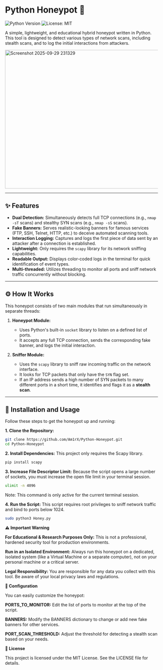 # Python Honeypot 🍯

![Python Version](https://img.shields.io/badge/python-3.8%2B-blue)
![License: MIT](https://img.shields.io/badge/License-MIT-yellow.svg)

A simple, lightweight, and educational hybrid honeypot written in Python. This tool is designed to detect various types of network scans, including stealth scans, and to log the initial interactions from attackers.

<img width="737" height="457" alt="Screenshot 2025-09-29 231329" src="https://github.com/user-attachments/assets/36300ba3-2818-45f1-a287-ee2cd12c9907" />


---

## ✨ Features

- **Dual Detection:** Simultaneously detects full TCP connections (e.g., `nmap -sT` scans) and stealthy SYN scans (e.g., `nmap -sS` scans).
- **Fake Banners:** Serves realistic-looking banners for famous services (FTP, SSH, Telnet, HTTP, etc.) to deceive automated scanning tools.
- **Interaction Logging:** Captures and logs the first piece of data sent by an attacker after a connection is established.
- **Lightweight:** Only requires the `scapy` library for its network sniffing capabilities.
- **Readable Output:** Displays color-coded logs in the terminal for quick identification of event types.
- **Multi-threaded:** Utilizes threading to monitor all ports and sniff network traffic concurrently without blocking.

---

## ⚙️ How It Works

This honeypot consists of two main modules that run simultaneously in separate threads:

1.  **Honeypot Module:**
    - Uses Python's built-in `socket` library to listen on a defined list of ports.
    - It accepts any full TCP connection, sends the corresponding fake banner, and logs the initial interaction.

2.  **Sniffer Module:**
    - Uses the `scapy` library to sniff raw incoming traffic on the network interface.
    - It looks for TCP packets that only have the `SYN` flag set.
    - If an IP address sends a high number of SYN packets to many different ports in a short time, it identifies and flags it as a **stealth scan**.

---

## 🚀 Installation and Usage

Follow these steps to get the honeypot up and running:

**1. Clone the Repository:**
```bash
git clone https://github.com/Am1rX/Python-Honeypot.git
cd Python-Honeypot
```

**2. Install Dependencies:**
This project only requires the Scapy library.
```bash
pip install scapy
```

**3. Increase File Descriptor Limit:**
Because the script opens a large number of sockets, you must increase the open file limit in your terminal session.
```bash
ulimit -n 4096
```
Note: This command is only active for the current terminal session.

**4. Run the Script:**
This script requires root privileges to sniff network traffic and bind to ports below 1024.
```bash
sudo python3 Honey.py
```

**⚠️ Important Warning**

**For Educational & Research Purposes Only:** This is not a professional, hardened security tool for production environments.

**Run in an Isolated Environment:** Always run this honeypot on a dedicated, isolated system (like a Virtual Machine or a separate computer), not on your personal machine or a critical server.

**Legal Responsibility:** You are responsible for any data you collect with this tool. Be aware of your local privacy laws and regulations.

**🔧 Configuration**

You can easily customize the honeypot:

**PORTS_TO_MONITOR:** Edit the list of ports to monitor at the top of the script.

**BANNERS:** Modify the BANNERS dictionary to change or add new fake banners for other services.

**PORT_SCAN_THRESHOLD:** Adjust the threshold for detecting a stealth scan based on your needs.

**📄 License**

This project is licensed under the MIT License. See the LICENSE file for details.
